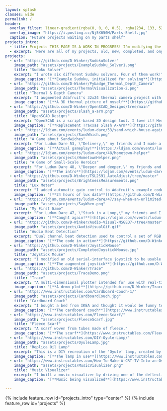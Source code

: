 ```yaml
---
layout: splash
classes: wide
permalink: /
header:
  overlay_filter: linear-gradient(rgba(0, 0, 0, 0.5), rgba(234, 133, 52, 0.5))
  overlay_image: "https://i.postimg.cc/Nj5X650M/Parts-Shelf.jpg"
  caption: "Future projects waiting on my parts shelf"
projects_intro:
  - title: Projects THIS PAGE IS A WORK IN PROGRESS! I'm modifying the CMU page into my own...
  - excerpt: 'Here are all of my projects, old, new, completed, and ongoing.'
projects:
  - url: "https://github.com/D-Winker/SudokuSolver"
    image_path: "assets/projects/ExampleSudoku_Solver1.png"
    title: "Sudoku Solver"
    excerpt: "I wrote six different Sudoku solvers. Four of them work!"
    image_caption: "[**Example Sudoku, initialized for solving**](https://github.com/D-Winker/SudokuSolver)"
  - url: "https://github.com/D-Winker/Pybadge_Thermal_Depth_Camera"
    image_path: "assets/projects/ThermalVisualization-2.png"
    title: "Thermal & Depth Camera"
    excerpt: "I augmented Adafruit's 32x24 thermal camera project with an 8x8 depth sensor, and added a few features to the code - CSV recording, 2x and 4x interpolation, moving averaging, and more."
    image_caption: "[**A 3D thermal picture of myself**](https://github.com/D-Winker/Pybadge_Thermal_Depth_Camera)" 
  - url: "https://github.com/D-Winker/OpenSCAD_Designs/tree/main"
    image_path: "assets/projects/slash_a-arm.png"
    title: "OpenSCAD Designs"
    excerpt: "OpenSCAD is a script-based 3D design tool. I love it! Here are some things I designed in OpenSCAD."
    image_caption: "[**Replacement Traxxas Slash A-Arm**](https://github.com/D-Winker/OpenSCAD_Designs/tree/main)"
  - url: "https://ldjam.com/events/ludum-dare/53/sand-which-house-again"
    image_path: "assets/projects/SandWhich.png"
    title: "A Game about Sandwiches"
    excerpt: "For Ludum Dare 53, \"Delivery,\" my friends and I made a game where you play as a sandwich delivery person. Your goal is to deliver the right dialogue options to get a 5 star review."
    image_caption: "[**Actual gameplay!**](https://ldjam.com/events/ludum-dare/53/sand-which-house-again)"  
  - url: "https://ldjam.com/events/ludum-dare/48/hometown-helper"
    image_path: "assets/projects/HometownHelper.png"
    title: "A Game of Small-Scale Heroics"
    excerpt: "For Ludum Dare 48, \"Deeper and deeper,\" my friends and I made a game where you, a would-be adventurer, get pulled into the daily struggles of your hometown. Become the hero they need!"
    image_caption: "[**The intro**](https://ldjam.com/events/ludum-dare/48/hometown-helper)"  
  - url: "https://github.com/D-Winker/TSL2591_AutoAdjust/tree/master"
    image_path: "assets/projects/BrightnessMeasurements.png"
    title: "Lux Meter"
    excerpt: "I added automatic gain control to Adafruit's example code for the TSL2591 light sensor."
    image_caption: "[**24 hours of lux data**](https://github.com/D-Winker/TSL2591_AutoAdjust/tree/master)"
  - url: "https://ldjam.com/events/ludum-dare/47/say-when-an-unlimited-soup-experience"
    image_path: "assets/projects/SayWhen.png"
    title: "My First Game"
    excerpt: "For Ludum Dare 47, \"Stuck in a Loop,\" my friends and I made a stealth game where you're stuck getting soup! Try to escape before the waiter refills your bowl."
    image_caption: "[**Caught again!**](https://ldjam.com/events/ludum-dare/47/say-when-an-unlimited-soup-experience)"  
  - url: "https://github.com/D-Winker/Audio-Visual-MSGEQ7-/tree/master"
    image_path: "assets/projects/AudioVisualGif.gif"
    title: "Audio Beat Detection"
    excerpt: "Dual channel beat detection used to control a set of RGB LEDs, combined with a set of speakers, built into an old XBOX360 shell."
    image_caption: "[**The code in action**](https://github.com/D-Winker/Audio-Visual-MSGEQ7-/tree/master)"
  - url: "https://github.com/D-Winker/JoystickMouse"
    image_path: "assets/projects/CompletedJoystickMouse.jpg"
    title: "Joystick Mouse"
    excerpt: "I modified an old serial-interface joystick to be usable as a USB mouse. An Arduino dev board reads the potentiometers and buttons, then relays the programmed commands to the computer: mouse movement, right, left, and middle click, alt+tab, ctrl+tab, and ctrl+shift+tab."
    image_caption: "[**The augmented joystick**](https://github.com/D-Winker/JoystickMouse)"
  - url: "https://github.com/D-Winker/Trace"
    image_path: "assets/projects/TraceDemo.png"
    title: "Trace"
    excerpt: "A multi-dimensional plotter intended for use with real-time, real-world data sources."
    image_caption: "[**A demo plot**](https://github.com/D-Winker/Trace)"
  - url: "https://www.instructables.com/Cardboard-Couch-1/"
    image_path: "assets/projects/CardboardCouch.jpg"
    title: "Cardboard Couch"
    excerpt: "I bought a bed from IKEA and thought it would be funny to make more furniture from the packaging. (Supports up to 3 adults)."
    image_caption: "[**The cardboard couch**](https://www.instructables.com/Cardboard-Couch-1/)"
  - url: "https://www.instructables.com/Fleece-Scarf/"
    image_path: "assets/projects/FleeceScarf.jpg"
    title: "Fleece Scarf"
    excerpt: "A scarf woven from tubes made of fleece."
    image_caption: "[**The scarf**](https://www.instructables.com/Fleece-Scarf/)"
  - url: "https://www.instructables.com/DIY-Oyule-Lamp/"
    image_path: "assets/projects/OyuleLamp.jpg"
    title: "Replica Oil Lamp"
    excerpt: "This is a DIY recreation of the 'Oyule' lamp, created by artist Sergio Silva."
    image_caption: "[**The lamp in use**](https://www.instructables.com/DIY-Oyule-Lamp/)"
  - url: "https://www.instructables.com/How-To-Make-A-CRT-TV-Into-an-Oscilloscope/"
    image_path: "assets/projects/MusicVisualizer.png"
    title: "Music Visualizer"
    excerpt: "I built a music visualizer by driving one of the deflection coils in a CRT with an audio source."
    image_caption: "[**Music being visualized**](https://www.instructables.com/How-To-Make-A-CRT-TV-Into-an-Oscilloscope/)"

---
```


{% include feature_row id="projects_intro" type="center" %}
{% include feature_row id="projects" %}

